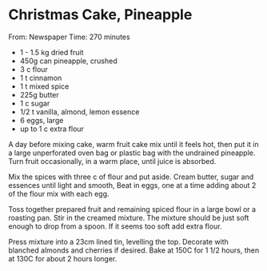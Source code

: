 # Christmas Cake, Pineapple
From: Newspaper
Time: 270 minutes

* 1 - 1.5 kg dried fruit
* 450g can pineapple, crushed
* 3 c flour
* 1 t cinnamon
* 1 t mixed spice
* 225g butter
* 1 c sugar
* 1/2 t vanilla, almond, lemon essence
* 6 eggs, large
* up to 1 c extra flour

A day before mixing cake, warm fruit cake mix until it feels hot, then put it in a large unperforated oven bag or plastic bag with the undrained pineapple.  Turn fruit occasionally, in a warm place, until juice is absorbed.

Mix the spices with three c of flour and put aside.  Cream butter, sugar and essences until light and smooth,  Beat in eggs, one at a time adding about 2 of the flour mix with each egg.

Toss together prepared fruit and remaining spiced flour in a large bowl or a roasting pan.  Stir in the creamed mixture.  The mixture should be just soft enough to drop from a spoon.  If it seems too soft add extra flour.

Press mixture into a 23cm  lined tin, levelling the top.  Decorate with blanched almonds and cherries if desired. Bake at 150C for 1 1/2 hours, then at 130C for about 2 hours longer.

